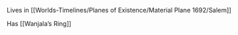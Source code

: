 Lives in [[Worlds-Timelines/Planes of Existence/Material Plane 1692/Salem]]

Has [[Wanjala’s Ring]]
